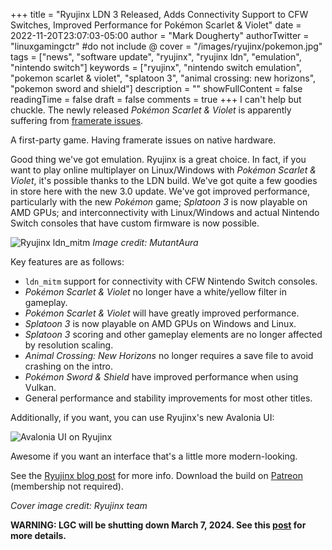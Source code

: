 +++
title = "Ryujinx LDN 3 Released, Adds Connectivity Support to CFW Switches, Improved Performance for Pokémon Scarlet & Violet"
date = 2022-11-20T23:07:03-05:00
author = "Mark Dougherty"
authorTwitter = "linuxgamingctr" #do not include @
cover = "/images/ryujinx/pokemon.jpg"
tags = ["news", "software update", "ryujinx", "ryujinx ldn", "emulation", "nintendo switch"]
keywords = ["ryujinx", "nintendo switch emulation", "pokemon scarlet & violet", "splatoon 3", "animal crossing: new horizons", "pokemon sword and shield"]
description = ""
showFullContent = false
readingTime = false
draft = false
comments = true
+++
I can't help but chuckle. The newly released *Pokémon Scarlet & Violet* is apparently suffering from [framerate issues](https://www.polygon.com/pokemon/23462310/pokemon-scarlet-violet-performance-issues-technical-frame-rate).

A first-party game. Having framerate issues on native hardware.

Good thing we've got emulation. Ryujinx is a great choice. In fact, if you want to play online multiplayer on Linux/Windows with *Pokémon Scarlet & Violet*, it's possible thanks to the LDN build. We've got quite a few goodies in store here with the new 3.0 update. We've got improved performance, particularly with the new *Pokémon* game; *Splatoon 3* is now playable on AMD GPUs; and interconnectivity with Linux/Windows and actual Nintendo Switch consoles that have custom firmware is now possible. 

![Ryujinx ldn_mitm](/images/ryujinx/ldn_mitm.png)
*Image credit: MutantAura*

Key features are as follows:
- `ldn_mitm` support for connectivity with CFW Nintendo Switch consoles.
- *Pokémon Scarlet & Violet* no longer have a white/yellow filter in gameplay.
- *Pokémon Scarlet & Violet* will have greatly improved performance.
- *Splatoon 3* is now playable on AMD GPUs on Windows and Linux.
- *Splatoon 3* scoring and other gameplay elements are no longer affected by resolution scaling.
- *Animal Crossing: New Horizons* no longer requires a save file to avoid crashing on the intro.
- *Pokémon Sword & Shield* have improved performance when using Vulkan.
- General performance and stability improvements for most other titles.

Additionally, if you want, you can use Ryujinx's new Avalonia UI:

![Avalonia UI on Ryujinx](/images/ryujinx/avalonia.jpg)

Awesome if you want an interface that's a little more modern-looking.

See the [Ryujinx blog post](https://blog.ryujinx.org/introducing-ldn3/) for more info. Download the build on [Patreon](https://www.patreon.com/posts/74910544) (membership not required).

*Cover image credit: Ryujinx team*

**WARNING: LGC will be shutting down March 7, 2024. See this [post](https://linuxgamingcentral.com/posts/the-end-of-lgc/) for more details.**
